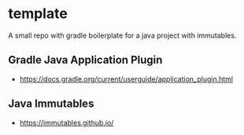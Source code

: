# template
A small repo with gradle boilerplate for a java project with immutables.


## Gradle Java Application Plugin

 - https://docs.gradle.org/current/userguide/application_plugin.html

## Java Immutables

 - https://immutables.github.io/
